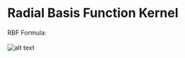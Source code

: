 # Radial Basis Function Kernel
RBF Formula:
</br></br>
![alt text](https://i.ibb.co/k4hbkGG/RBF-Formula.jpg)
